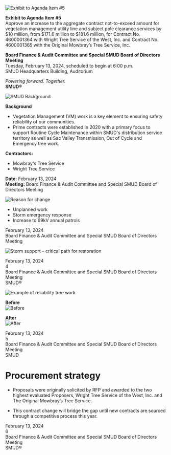 <!-- Page 1 -->
![Exhibit to Agenda Item #5](https://via.placeholder.com/1365x768.png?text=Exhibit+to+Agenda+Item+%235)

**Exhibit to Agenda Item #5**  
Approve an increase to the aggregate contract not-to-exceed amount for vegetation management utility line and subject pole clearance services by $10 million, from $171.6 million to $181.6 million, for Contract No. 4600001364 with Wright Tree Service of the West, Inc. and Contract No. 4600001365 with the Original Mowbray’s Tree Service, Inc.

**Board Finance & Audit Committee and Special SMUD Board of Directors Meeting**  
Tuesday, February 13, 2024, scheduled to begin at 6:00 p.m.  
SMUD Headquarters Building, Auditorium  

*Powering forward. Together.*  
**SMUD®**
<!-- Page 2 -->
![SMUD Background](https://www.smud.org/-/media/Images/SMUD/Images/Maps/SMUD-Map.png)

**Background**
- Vegetation Management (VM) work is a key element to ensuring safety reliability of our communities.
- Prime contracts were established in 2020 with a primary focus to support Routine Cycle Maintenance within SMUD's distribution service territory as well as Sac Valley Transmission, Out of Cycle and Emergency tree work.

**Contractors:**
- Mowbray's Tree Service
- Wright Tree Service

**Date:** February 13, 2024  
**Meeting:** Board Finance & Audit Committee and Special SMUD Board of Directors Meeting
<!-- Page 3 -->
![Reason for change](https://via.placeholder.com/768x1365.png?text=Reason+for+change)

- Unplanned work
- Storm emergency response
- Increase to 69kV annual patrols

February 13, 2024  
Board Finance & Audit Committee and Special SMUD Board of Directors Meeting
<!-- Page 4 -->
![Storm support – critical path for restoration](https://via.placeholder.com/1365x768.png?text=Storm+support+%E2%80%93+critical+path+for+restoration)

February 13, 2024  
4  
Board Finance & Audit Committee and Special SMUD Board of Directors Meeting  
SMUD®
<!-- Page 5 -->
![Example of reliability tree work](https://via.placeholder.com/1365x768.png?text=Example+of+reliability+tree+work)

**Before**  
![Before](https://via.placeholder.com/680x768.png?text=Before)

**After**  
![After](https://via.placeholder.com/680x768.png?text=After)

February 13, 2024  
5  
Board Finance & Audit Committee and Special SMUD Board of Directors Meeting  
SMUD
<!-- Page 6 -->
# Procurement strategy

- Proposals were originally solicited by RFP and awarded to the two highest evaluated Proposers, Wright Tree Service of the West, Inc. and The Original Mowbray’s Tree Service.

- This contract change will bridge the gap until new contracts are sourced through a competitive process this year.

February 13, 2024  
6  
Board Finance & Audit Committee and Special SMUD Board of Directors Meeting  
SMUD®
